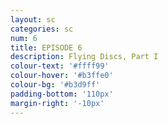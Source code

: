 ```yaml
---
layout: sc
categories: sc
num: 6
title: EPISODE 6
description: Flying Discs, Part I
colour-text: '#ffff99'
colour-hover: '#b3ffe0'
colour-bg: '#b3d9ff'
padding-bottom: '110px'
margin-right: '-10px'
---
```

